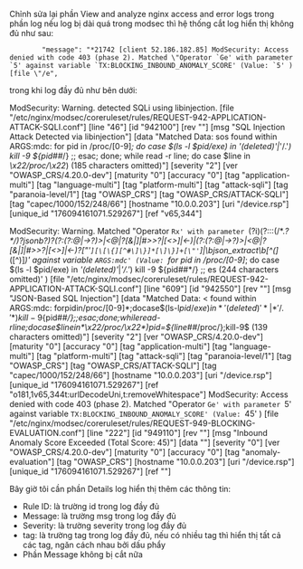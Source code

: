 Chỉnh sửa lại phần View and analyze nginx access and error logs trong phần log nếu log bị dài quá trong modsec thì hệ thống cắt log hiển thị không đủ như sau:

            "message": "*21742 [client 52.186.182.85] ModSecurity: Access denied with code 403 (phase 2). Matched \"Operator `Ge' with parameter `5' against variable `TX:BLOCKING_INBOUND_ANOMALY_SCORE' (Value: `5' ) [file \"/e",

trong khi log đầy đủ như bên dưới:



ModSecurity: Warning. detected SQLi using libinjection. [file "/etc/nginx/modsec/coreruleset/rules/REQUEST-942-APPLICATION-ATTACK-SQLI.conf"] [line "46"] [id "942100"] [rev ""] [msg "SQL Injection Attack Detected via libinjection"] [data "Matched Data: sos found within ARGS:mdc: for pid in /proc/[0-9]*; do case $(ls -l $pid/exe) in *'(deleted)'*|*'/.'*) kill -9 ${pid##*/} ;; esac; done; while read -r line; do case $line in *\x22/proc/\x22*)  (185 characters omitted)"] [severity "2"] [ver "OWASP_CRS/4.20.0-dev"] [maturity "0"] [accuracy "0"] [tag "application-multi"] [tag "language-multi"] [tag "platform-multi"] [tag "attack-sqli"] [tag "paranoia-level/1"] [tag "OWASP_CRS"] [tag "OWASP_CRS/ATTACK-SQLI"] [tag "capec/1000/152/248/66"] [hostname "10.0.0.203"] [uri "/device.rsp"] [unique_id "176094161071.529267"] [ref "v65,344"]


ModSecurity: Warning. Matched "Operator `Rx' with parameter `(?i)(?:::(/\*.*?\*/)?jsonb?)?(?:(?:@|->?)>|<@|\?[&\|]|#>>?|[<>]|<-)|(?:(?:@|->?)>|<@|\?[&\|]|#>>?|[<>]|<-)?[\"'`][\[\{][^#\]\}]*[\]\}]+[\"'`]|\bjson_extract\b[^\(]*\([^\)]*\)' against variable `ARGS:mdc' (Value: `for pid in /proc/[0-9]*; do case $(ls -l $pid/exe) in *'(deleted)'*|*'/.'*) kill -9 ${pid##*/} ;; es (244 characters omitted)' ) [file "/etc/nginx/modsec/coreruleset/rules/REQUEST-942-APPLICATION-ATTACK-SQLI.conf"] [line "609"] [id "942550"] [rev ""] [msg "JSON-Based SQL Injection"] [data "Matched Data: < found within ARGS:mdc: forpidin/proc/[0-9]*;docase$(ls-l$pid/exe)in*'(deleted)'*|*'/.'*)kill-9${pid##*/};;esac;done;whileread-rline;docase$linein*\x22/proc/\x22*)pid=${line##*/proc/};kill-9$ (139 characters omitted)"] [severity "2"] [ver "OWASP_CRS/4.20.0-dev"] [maturity "0"] [accuracy "0"] [tag "application-multi"] [tag "language-multi"] [tag "platform-multi"] [tag "attack-sqli"] [tag "paranoia-level/1"] [tag "OWASP_CRS"] [tag "OWASP_CRS/ATTACK-SQLI"] [tag "capec/1000/152/248/66"] [hostname "10.0.0.203"] [uri "/device.rsp"] [unique_id "176094161071.529267"] [ref "o181,1v65,344t:urlDecodeUni,t:removeWhitespace"]
ModSecurity: Access denied with code 403 (phase 2). Matched "Operator `Ge' with parameter `5' against variable `TX:BLOCKING_INBOUND_ANOMALY_SCORE' (Value: `45' ) [file "/etc/nginx/modsec/coreruleset/rules/REQUEST-949-BLOCKING-EVALUATION.conf"] [line "222"] [id "949110"] [rev ""] [msg "Inbound Anomaly Score Exceeded (Total Score: 45)"] [data ""] [severity "0"] [ver "OWASP_CRS/4.20.0-dev"] [maturity "0"] [accuracy "0"] [tag "anomaly-evaluation"] [tag "OWASP_CRS"] [hostname "10.0.0.203"] [uri "/device.rsp"] [unique_id "176094161071.529267"] [ref ""]


Bây giờ tôi cần phần Details log hiển thị thêm các thông tin:
- Rule ID: là trường id trong log đầy đủ
- Message: là trường msg trong log đầy đủ
- Severity: là trường severity trong log đầy đủ
- tag: là trường tag trong log đầy đủ, nếu có nhiều tag thì hiển thị tất cả các tag, ngăn cách nhau bởi dấu phẩy
- Phần Message không bị cắt nữa